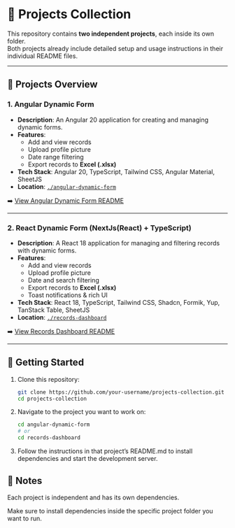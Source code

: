 # 📂 Projects Collection

This repository contains **two independent projects**, each inside its own folder.  
Both projects already include detailed setup and usage instructions in their individual README files.

---

## 🔹 Projects Overview

### 1. Angular Dynamic Form
- **Description**: An Angular 20 application for creating and managing dynamic forms.  
- **Features**:  
  - Add and view records  
  - Upload profile picture  
  - Date range filtering  
  - Export records to **Excel (.xlsx)**  
- **Tech Stack**: Angular 20, TypeScript, Tailwind CSS, Angular Material, SheetJS  
- **Location**: [`./angular-dynamic-form`](./angular-coding-challenge)  

➡️ [View Angular Dynamic Form README](./angular-coding-challenge/README.md)

---

### 2. React Dynamic Form (NextJs(React) + TypeScript)
- **Description**: A React 18 application for managing and filtering records with dynamic forms.  
- **Features**:  
  - Add and view records  
  - Upload profile picture  
  - Date and search filtering  
  - Export records to **Excel (.xlsx)**  
  - Toast notifications & rich UI  
- **Tech Stack**: React 18, TypeScript, Tailwind CSS, Shadcn, Formik, Yup, TanStack Table, SheetJS  
- **Location**: [`./records-dashboard`](./nextjs-coding-challenge)  

➡️ [View Records Dashboard README](./nextjs-coding-challenge/README.md)

---

## 🚀 Getting Started

1. Clone this repository:  
   ```bash
   git clone https://github.com/your-username/projects-collection.git
   cd projects-collection

2. Navigate to the project you want to work on:
    ```bash
    cd angular-dynamic-form
    # or
    cd records-dashboard
    
3.  Follow the instructions in that project’s README.md to install  dependencies and start the development server.

## 📌 Notes

Each project is independent and has its own dependencies.

Make sure to install dependencies inside the specific project folder you want to run.
